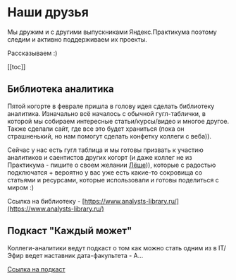# Наши друзья  

Мы дружим и с другими выпускниками Яндекс.Практикума поэтому следим и активно поддерживаем их проекты.

Рассказываем :)

[[toc]]

## Библиотека аналитика
Пятой когорте в феврале пришла в голову идея сделать библиотеку аналитика. Изначально всё началось с обычной гугл-таблички, в которой мы собираем интересные статьи/курсы/видео и многое другое. Также сделали сайт, где все это будет храниться (пока он страшненький, но нам помогут сделать конфетку коллеги с веба)).

Сейчас у нас есть гугл таблица и мы готовы призвать к участию аналитиков и саентистов других когорт (и даже коллег не из Практикума - пишите о своем желании [Лёше](https://t.me/Aleksey_Veselov))),  которые с радостью подключатся + вероятно у вас уже есть какие-то сокровища со статьями и ресурсами, которые  использовали и готовы поделиться с миром :)

Ссылка на библиотеку - [https://www.analysts-library.ru/](https://www.analysts-library.ru/)

## Подкаст "Каждый может"

Коллеги-аналитики ведут подкаст о том как можно стать одним из в IT/ Эфир ведет наставник дата-факультета - А... 

[Ссылка на подкаст](link)